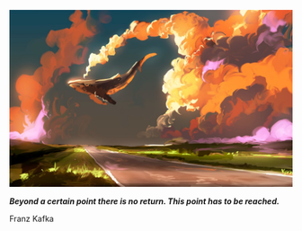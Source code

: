 <p align="center"><img src="readme.jpeg"></p>

_**Beyond a certain point there is no return. This point has to be reached.**_

Franz Kafka